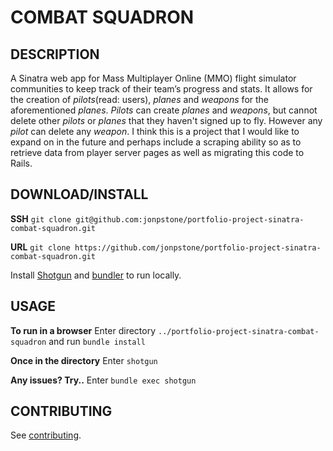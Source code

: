 # COMBAT SQUADRON

## DESCRIPTION

A Sinatra web app for Mass Multiplayer Online (MMO) flight simulator communities to keep track of their team’s progress and stats. It allows for the creation of *pilots*(read: users), *planes* and *weapons* for the aforementioned *planes*. *Pilots* can create *planes* and *weapons*, but cannot delete other *pilots* or *planes* that they haven't signed up to fly. However any *pilot* can delete any *weapon*. I think this is a project that I would like to expand on in the future and perhaps include a scraping ability so as to retrieve data from player server pages as well as migrating this code to Rails.

## DOWNLOAD/INSTALL

**SSH**
`git clone git@github.com:jonpstone/portfolio-project-sinatra-combat-squadron.git`

**URL**
`git clone https://github.com/jonpstone/portfolio-project-sinatra-combat-squadron.git`

Install [Shotgun](https://github.com/rtomayko/shotgun) and [bundler](https://github.com/bundler/bundler) to run locally.

## USAGE

**To run in a browser**
Enter directory `../portfolio-project-sinatra-combat-squadron` and run `bundle install`

**Once in the directory**
Enter `shotgun`

**Any issues? Try..**
Enter `bundle exec shotgun`

## CONTRIBUTING

See [contributing](https://github.com/jonpstone/portfolio-project-sinatra-combat-squadron/blob/master/CONTRIBUTING.md).

